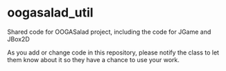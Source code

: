 oogasalad_util
==============

Shared code for OOGASalad project, including the code for JGame and JBox2D

As you add or change code in this repository, please notify the class to let them know about it so they have a chance to use your work.
